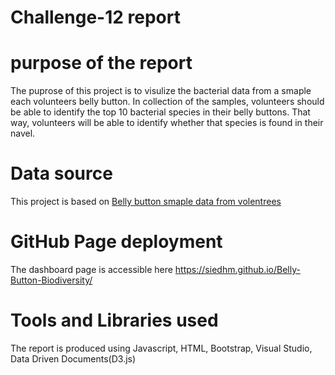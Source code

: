 # Challenge-12 report
# purpose of the report

The puprose of this project is to visulize the bacterial data from a smaple each volunteers belly button. In collection of the samples, volunteers should be able to identify the top 10 bacterial species in their belly buttons. That way, volunteers will be able to identify whether that species is found in their navel.

# Data source
This project is based on  [Belly button smaple data from volentrees](https://github.com/SiedHM/Belly-Button-Biodiversity/blob/main/samples.json)

# GitHub Page deployment
The dashboard page is accessible here  https://siedhm.github.io/Belly-Button-Biodiversity/

# Tools and Libraries used
The report is produced using Javascript, HTML, Bootstrap, Visual Studio, Data Driven Documents(D3.js)
